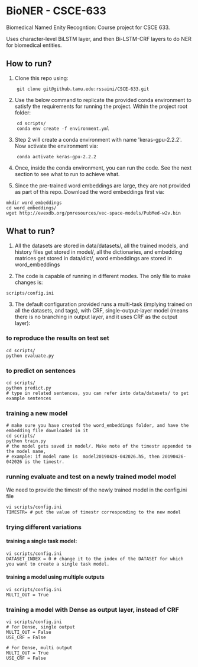# BioNER - CSCE-633
Biomedical Named Enity Recogntion: Course project for CSCE 633.

Uses character-level BiLSTM layer, and then Bi-LSTM-CRF layers to do NER for biomedical entities.

## How to run? 
1. Clone this repo using: 
```
    git clone git@github.tamu.edu:rssaini/CSCE-633.git
```

2. Use the below command to replicate the provided  conda environment to satisfy the requirements for running the project. Within the project root folder:
```
    cd scripts/
    conda env create -f environment.yml
```

3. Step 2 will create a conda environment with name 'keras-gpu-2.2.2'. Now activate the environment via:
```
    conda activate keras-gpu-2.2.2

```
4. Once, inside the conda environment, you can run the code. See the next section to see what to run to achieve what.

5. Since the pre-trained word embeddings are large, they are not provided as part of this repo. Download the word embeddings first via:

```
mkdir word_embeddings
cd word_embeddings/
wget http://evexdb.org/pmresources/vec-space-models/PubMed-w2v.bin
```

## What to run?

1. All the datasets are stored in data/datasets/, all the trained models, and history files get stored in model/, all the dictionaries, and embedding matrices get stored in data/dict/, word embeddings are stored in word\_embeddings

2. The code is capable of running in different modes. The only file to make changes is:
```
scripts/config.ini
```

3. The default configuration provided runs a multi-task (implying trained on all the datasets, and tags), with CRF, single-output-layer model (means there is no branching in output layer, and it uses CRF as the output layer): 

### to reproduce the results on test set
```
cd scripts/
python evaluate.py
```

### to predict on sentences
```
cd scripts/
python predict.py
# type in related sentences, you can refer into data/datasets/ to get example sentences
```

### training a new model
```
# make sure you have created the word_embeddings folder, and have the embedding file downloaded in it
cd scripts/
python train.py
# the model gets saved in model/. Make note of the timestr appended to the model name, 
# example: if model name is  model20190426-042026.h5, then 20190426-042026 is the timestr.
```

### running evaluate and test on a newly trained model model
We need to provide the timestr of the newly trained model in the config.ini file
```
vi scripts/config.ini
TIMESTR= # put the value of timestr corresponding to the new model
```

### trying different variations
#### training  a single task model: 
```
vi scripts/config.ini
DATASET_INDEX = 0 # change it to the index of the DATASET for which you want to create a single task model. 
```

#### training a model using multiple outputs
```
vi scripts/config.ini
MULTI_OUT = True
```

### training a model with Dense as output layer, instead of CRF
```
vi scripts/config.ini
# For Dense, single output
MULTI_OUT = False
USE_CRF = False

# For Dense, multi output
MULTI_OUT = True
USE_CRF = False
```
